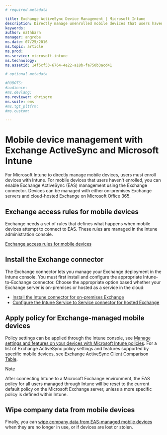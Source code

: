 ```yaml
---
# required metadata

title: Exchange ActiveSync Device Management | Microsoft Intune
description: Directly manage unenrolled mobile devices that users haven't enrolled with Exchange ActiveSync (EAS) management using the Exchange connector
keywords:
author: nathbarn
manager: angrobe
ms.date: 07/25/2016
ms.topic: article
ms.prod:
ms.service: microsoft-intune
ms.technology:
ms.assetid: 14f5cf53-6764-4e22-a18b-fa750b3acd41

# optional metadata

#ROBOTS:
#audience:
#ms.devlang:
ms.reviewer: chrisgre
ms.suite: ems
#ms.tgt_pltfrm:
#ms.custom:

---
```


# Mobile device management with Exchange ActiveSync and Microsoft Intune
For Microsoft Intune to directly manage mobile devices, users must enroll devices with Intune. For mobile devices that users haven't enrolled, you can enable Exchange ActiveSync (EAS) management using the Exchange connector. Devices can be managed with either on-premises Exchange servers and cloud-hosted Exchange on Microsoft Office 365.

## Exchange access rules for mobile devices ##

Exchange needs a set of rules that defines what happens when mobile devices attempt to connect to EAS. These rules are managed in the Intune administration console.

[Exchange access rules for mobile devices](exchange-access-rules-for-mobile-devices.md)

## Install the Exchange connector
The Exchange connector lets you manage your Exchange deployment in the Intune console. You must first install and configure the appropriate Intune-to-Exchange connector. Choose the appropriate option based whether your Exchange server is on-premises or hosted as a service in the cloud:

-   [Install the Intune connector for on-premises Exchange](intune-on-premises-exchange-connector.md)
-   [Configure the Intune Service to Service connector for hosted Exchange](intune-service-to-service-exchange-connector.md)

## Apply policy for Exchange-managed mobile devices
Policy settings can be applied through the Intune console, see [Manage settings and features on your devices with Microsoft Intune policies](manage-settings-and-features-on-your-devices-with-microsoft-intune-policies.md). For a list of Exchange ActiveSync policy settings and features supported by specific mobile devices, see [Exchange ActiveSync Client Comparison Table](http://go.microsoft.com/fwlink/?LinkId=247270).

> [!NOTE]
> After connecting Intune to a Microsoft Exchange environment, the EAS policy for all users managed through Intune will be reset to the current default policy on the Microsoft Exchange server, unless a more specific policy is defined within Intune.

## Wipe company data from mobile devices
Finally, you can [wipe company data from EAS-managed mobile devices](wipe-for-exchange-managed-mobile-devices.md) when they are no longer in use, or if devices are lost or stolen.
